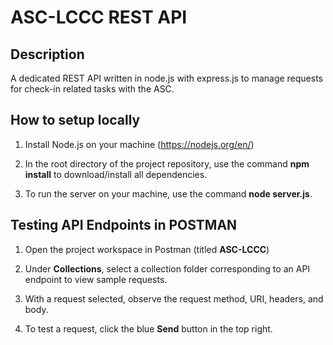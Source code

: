 # ASC-LCCC REST API

## Description

A dedicated REST API written in node.js with express.js to manage requests for check-in related tasks with the ASC.

## How to setup locally

1. Install Node.js on your machine (https://nodejs.org/en/)<br>

2. In the root directory of the project repository, use the command **npm install** to download/install all dependencies.

3. To run the server on your machine, use the command **node server.js**.

## Testing API Endpoints in POSTMAN

1. Open the project workspace in Postman (titled **ASC-LCCC**)

2. Under **Collections**, select a collection folder corresponding to an API endpoint to view sample requests.

3. With a request selected, observe the request method, URI, headers, and body.

4. To test a request, click the blue **Send** button in the top right.